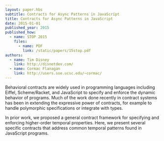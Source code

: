 ```yaml
---
layout: paper.hbs
subtitle: Contracts for Async Patterns in JavaScript
title: Contracts for Async Patterns in JavaScript
date: 2015-01-01
published_year: 2015
published_how:
  - name: STOP 2015
    files:
      - name: PDF
        link: /static/papers/15stop.pdf
authors:
  - name: Tim Disney
    link: http://disnetdev.com/
  - name: Cormac Flanagan
    link: http://users.soe.ucsc.edu/~cormac/
---
```


Behavioral contracts are widely used in programming languages including Eiffel, Scheme/Racket, and JavaScript to specify and enforce the dynamic behavior of programs. Much of the work done recently in contract systems has been in extending the expressive power of contracts, for example to handle polymorphic specifications or integrate with types.

In prior work, we proposed a general contract framework for specifying and enforcing higher-order temporal properties. Here, we present several specific contracts that address common temporal patterns found in JavaScript programs.
